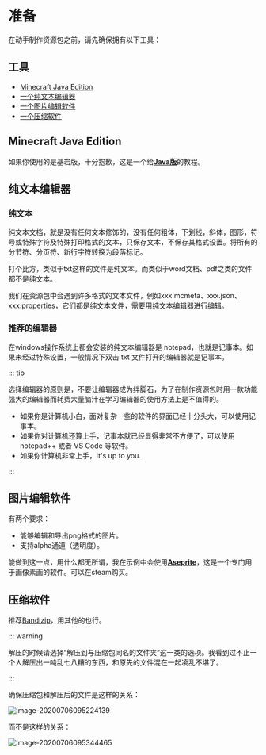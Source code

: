 # 准备

在动手制作资源包之前，请先确保拥有以下工具：



## 工具

- [Minecraft Java Edition](#minecraft-java-edition)
- [一个纯文本编辑器](#纯文本编辑器)
- [一个图片编辑软件](#图片编辑软件)
- [一个压缩软件](#压缩软件)



## Minecraft Java Edition

如果你使用的是基岩版，十分抱歉，这是一个给[**Java版**](https://www.minecraft.net/en-us/store/minecraft-java-edition/)的教程。



## 纯文本编辑器

### 纯文本

纯文本文档，就是没有任何文本修饰的，没有任何粗体，下划线，斜体，图形，符号或特殊字符及特殊打印格式的文本，只保存文本，不保存其格式设置。将所有的分节符、分页符、新行字符转换为段落标记。

打个比方，类似于txt这样的文件是纯文本。而类似于word文档、pdf之类的文件都不是纯文本。

我们在资源包中会遇到许多格式的文本文件，例如xxx.mcmeta、xxx.json、xxx.properties，它们都是纯文本文件，需要用纯文本编辑器进行编辑。

### 推荐的编辑器

在windows操作系统上都会安装的纯文本编辑器是 notepad，也就是记事本。如果未经过特殊设置，一般情况下双击 txt 文件打开的编辑器就是记事本。

::: tip

选择编辑器的原则是，不要让编辑器成为绊脚石，为了在制作资源包时用一款功能强大的编辑器而耗费大量脑汁在学习编辑器的使用方法上是不值得的。

- 如果你是计算机小白，面对复杂一些的软件的界面已经十分头大，可以使用记事本。
- 如果你对计算机还算上手，记事本就已经显得非常不方便了，可以使用 notepad++ 或者 VS Code 等软件。
- 如果你计算机非常上手，It's up to you.

:::



## 图片编辑软件

有两个要求：

- 能够编辑和导出png格式的图片。
- 支持alpha通道（透明度）。

能做到这一点，用什么都无所谓，我在示例中会使用[**Aseprite**](https://www.aseprite.org/)，这是一个专门用于画像素画的软件。可以在steam购买。



## 压缩软件

推荐[Bandizip](https://www.bandisoft.com/bandizip/)，用其他的也行。

::: warning

解压的时候请选择“解压到与压缩包同名的文件夹”这一类的选项。我看到过不止一个人解压出一吨乱七八糟的东西，和原先的文件混在一起凌乱不堪了。

:::

确保压缩包和解压后的文件是这样的关系：

![image-20200706095224139](https://i.loli.net/2020/07/27/fPHs3UqpMNBkuIC.png)

而不是这样的关系：

![image-20200706095344465](https://i.loli.net/2020/07/27/vwhAXCGBuMcoLpT.png)

